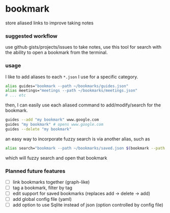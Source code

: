 # bookmark

store aliased links to improve taking notes

### suggested workflow

use github gists/projects/issues to take notes, use this tool for search with the
ability to open a bookmark from the terminal.

### usage

I like to add aliases to each `*.json` I use for a specific category.

```bash
alias guides="bookmark --path ~/bookmarks/guides.json"
alias meetings="meetings --path ~/bookmarks/meetings.json"
# ... etc
```

then, I can easily use each aliased command to add/modify/search for the bookmark.

```bash
guides --add "my bookmark" www.google.com
guides "my bookmark" # opens www.google.com
guides --delete "my bookmark"
```

an easy way to incorporate fuzzy search is via another alias, such as

```bash 
alias search="bookmark --path ~/bookmarks/saved.json $(bookmark --path ~/bookmarks/saved.json --all | fzf | cut -f 1)"
```

which will fuzzy search and open that bookmark


### Planned future features

- [ ] link bookmarks together (graph-like)
- [ ] tag a bookmark, filter by tag
- [ ] edit support for saved bookmarks (replaces add -> delete -> add)
- [ ] add global config file (yaml)
- [ ] add option to use Sqlite instead of json (option controlled by config file)
